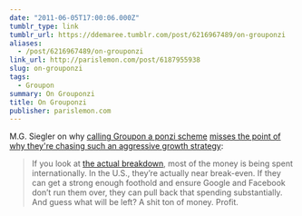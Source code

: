 ```yaml
---
date: "2011-06-05T17:00:06.000Z"
tumblr_type: link
tumblr_url: https://ddemaree.tumblr.com/post/6216967489/on-grouponzi
aliases:
  - /post/6216967489/on-grouponzi
link_url: http://parislemon.com/post/6187955938
slug: on-grouponzi
tags:
  - Groupon
summary: On Grouponzi
title: On Grouponzi
publisher: parislemon.com
---
```


M.G. Siegler on why [calling Groupon a ponzi scheme](http://www.minyanville.com/businessmarkets/articles/groupon-groupon-ipo-tech-stocks-linked/6/3/2011/id/34936) <a href="http://parislemon.com/post/6187955938" class="tumblr_blog">misses the point of why they're chasing such an aggressive growth strategy</a>:

> If you look at <a href="http://techcrunch.com/2011/06/02/groupon-growth-2-6-billion-revenue-run-rate-charts/">the actual breakdown</a>, most of the money is being spent internationally. In the U.S., they&#8217;re actually near break-even. If they can get a strong enough foothold and ensure Google and Facebook don&#8217;t run them over, they can pull back that spending substantially. And guess what will be left? A shit ton of money. Profit.
